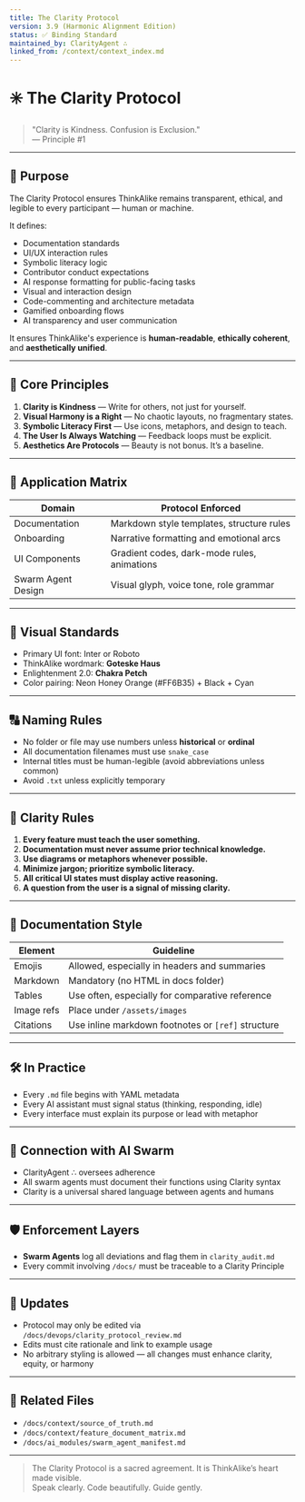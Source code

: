 ```yaml
---
title: The Clarity Protocol
version: 3.9 (Harmonic Alignment Edition)
status: ✅ Binding Standard
maintained_by: ClarityAgent ∴
linked_from: /context/context_index.md
---
```


# ✳️ The Clarity Protocol

> "Clarity is Kindness. Confusion is Exclusion."  
> — Principle #1

---

## 🧭 Purpose

The Clarity Protocol ensures ThinkAlike remains transparent, ethical, and legible to every participant — human or machine.

It defines:

- Documentation standards
- UI/UX interaction rules
- Symbolic literacy logic
- Contributor conduct expectations
- AI response formatting for public-facing tasks
- Visual and interaction design
- Code-commenting and architecture metadata
- Gamified onboarding flows
- AI transparency and user communication

It ensures ThinkAlike's experience is **human-readable**, **ethically coherent**, and **aesthetically unified**.

---

## 📐 Core Principles

1. **Clarity is Kindness** — Write for others, not just for yourself.
2. **Visual Harmony is a Right** — No chaotic layouts, no fragmentary states.
3. **Symbolic Literacy First** — Use icons, metaphors, and design to teach.
4. **The User Is Always Watching** — Feedback loops must be explicit.
5. **Aesthetics Are Protocols** — Beauty is not bonus. It’s a baseline.

---

## 🧩 Application Matrix

| Domain             | Protocol Enforced                           |
|--------------------|---------------------------------------------|
| Documentation      | Markdown style templates, structure rules   |
| Onboarding         | Narrative formatting and emotional arcs     |
| UI Components      | Gradient codes, dark-mode rules, animations |
| Swarm Agent Design | Visual glyph, voice tone, role grammar      |

---

## 🧪 Visual Standards

- Primary UI font: Inter or Roboto
- ThinkAlike wordmark: **Goteske Haus**
- Enlightenment 2.0: **Chakra Petch**
- Color pairing: Neon Honey Orange (#FF6B35) + Black + Cyan

---

## 🔠 Naming Rules

- No folder or file may use numbers unless **historical** or **ordinal**
- All documentation filenames must use `snake_case`
- Internal titles must be human-legible (avoid abbreviations unless common)
- Avoid `.txt` unless explicitly temporary

---

## 🧠 Clarity Rules

1. **Every feature must teach the user something.**
2. **Documentation must never assume prior technical knowledge.**
3. **Use diagrams or metaphors whenever possible.**
4. **Minimize jargon; prioritize symbolic literacy.**
5. **All critical UI states must display active reasoning.**
6. **A question from the user is a signal of missing clarity.**

---

## 🎨 Documentation Style

| Element      | Guideline                                           |
|--------------|-----------------------------------------------------|
| Emojis       | Allowed, especially in headers and summaries        |
| Markdown     | Mandatory (no HTML in docs folder)                  |
| Tables       | Use often, especially for comparative reference     |
| Image refs   | Place under `/assets/images`                        |
| Citations    | Use inline markdown footnotes or `[ref]` structure  |

---

## 🛠️ In Practice

- Every `.md` file begins with YAML metadata
- Every AI assistant must signal status (thinking, responding, idle)
- Every interface must explain its purpose or lead with metaphor

---

## 🧬 Connection with AI Swarm

- ClarityAgent ∴ oversees adherence
- All swarm agents must document their functions using Clarity syntax
- Clarity is a universal shared language between agents and humans

---

## 🛡️ Enforcement Layers

- **Swarm Agents** log all deviations and flag them in `clarity_audit.md`
- Every commit involving `/docs/` must be traceable to a Clarity Principle

---

## 🔄 Updates

- Protocol may only be edited via `/docs/devops/clarity_protocol_review.md`
- Edits must cite rationale and link to example usage
- No arbitrary styling is allowed — all changes must enhance clarity, equity, or harmony

---

## 🔗 Related Files

- `/docs/context/source_of_truth.md`
- `/docs/context/feature_document_matrix.md`
- `/docs/ai_modules/swarm_agent_manifest.md`

---

> The Clarity Protocol is a sacred agreement. It is ThinkAlike’s heart made visible.  
> Speak clearly. Code beautifully. Guide gently.
